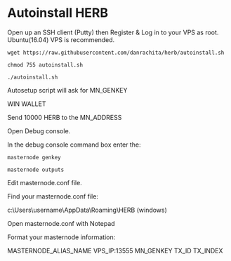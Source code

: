 # Autoinstall HERB

Open up an SSH client (Putty) then Register & Log in to your VPS as root. Ubuntu(16.04) VPS is recommended.
```
wget https://raw.githubusercontent.com/danrachita/herb/autoinstall.sh 
```
```
chmod 755 autoinstall.sh
```
```
./autoinstall.sh
```
Autosetup script will ask for MN_GENKEY

WIN WALLET

Send 10000 HERB to the MN_ADDRESS

Open Debug console.

In the debug console command box enter the:

```
masternode genkey
```
```
masternode outputs
```


Edit masternode.conf file.

Find your masternode.conf file:

c:\Users\username\AppData\Roaming\HERB (windows)

Open masternode.conf with Notepad

Format your masternode information:

MASTERNODE_ALIAS_NAME VPS_IP:13555 MN_GENKEY TX_ID TX_INDEX
